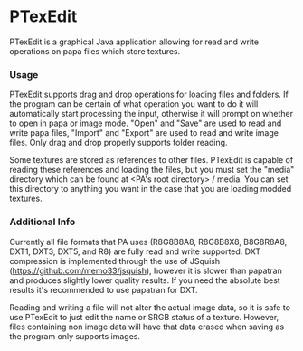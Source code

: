 # PTexEdit
PTexEdit is a graphical Java application allowing for read and write operations on papa files which store textures.

### Usage
PTexEdit supports drag and drop operations for loading files and folders. If the program can be certain of what operation you want to do it will automatically start processing the input, otherwise it will prompt on whether to open in papa or image mode. "Open" and "Save" are used to read and write papa files, "Import" and "Export" are used to read and write image files. Only drag and drop properly supports folder reading.

Some textures are stored as references to other files. PTexEdit is capable of reading these references and loading the files, but you must set the "media" directory which can be found at <PA's root directory> / media. You can set this directory to anything you want in the case that you are loading modded textures.

### Additional Info
Currently all file formats that PA uses (R8G8B8A8, R8G8B8X8, B8G8R8A8, DXT1, DXT3, DXT5, and R8) are fully read and write supported. DXT compression is implemented through the use of JSquish (https://github.com/memo33/jsquish), however it is slower than papatran and produces slightly lower quality results. If you need the absolute best results it's recommended to use papatran for DXT.

Reading and writing a file will not alter the actual image data, so it is safe to use PTexEdit to just edit the name or SRGB status of a texture. However, files containing non image data will have that data erased when saving as the program only supports images.
